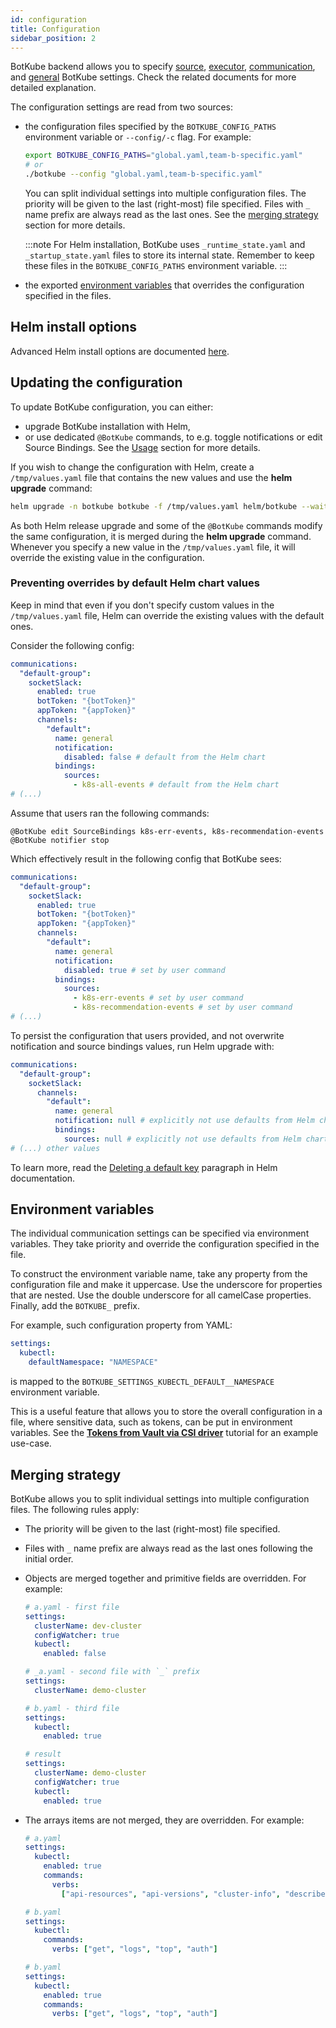 ```yaml
---
id: configuration
title: Configuration
sidebar_position: 2
---
```


BotKube backend allows you to specify [source](./source), [executor](./executor), [communication](./communication), and [general](./general) BotKube settings. Check the related documents for more detailed explanation.

The configuration settings are read from two sources:

- the configuration files specified by the `BOTKUBE_CONFIG_PATHS` environment variable or `--config/-c` flag. For example:

  ```bash
  export BOTKUBE_CONFIG_PATHS="global.yaml,team-b-specific.yaml"
  # or
  ./botkube --config "global.yaml,team-b-specific.yaml"
  ```

  You can split individual settings into multiple configuration files. The priority will be given to the last (right-most) file specified. Files with `_` name prefix are always read as the last ones. See the [merging strategy](#merging-strategy) section for more details.

  :::note
  For Helm installation, BotKube uses `_runtime_state.yaml` and `_startup_state.yaml` files to store its internal state. Remember to keep these files in the `BOTKUBE_CONFIG_PATHS` environment variable.
  :::

- the exported [environment variables](#environment-variables) that overrides the configuration specified in the files.

## Helm install options

Advanced Helm install options are documented [here](helm-chart-parameters).

## Updating the configuration

To update BotKube configuration, you can either:

- upgrade BotKube installation with Helm,
- or use dedicated `@BotKube` commands, to e.g. toggle notifications or edit Source Bindings. See the [Usage](../usage/index.md) section for more details.

If you wish to change the configuration with Helm, create a `/tmp/values.yaml` file that contains the new values and use the **helm upgrade** command:

```bash
helm upgrade -n botkube botkube -f /tmp/values.yaml helm/botkube --wait
```

As both Helm release upgrade and some of the `@BotKube` commands modify the same configuration, it is merged during the **helm upgrade** command.
Whenever you specify a new value in the `/tmp/values.yaml` file, it will override the existing value in the configuration.

### Preventing overrides by default Helm chart values

Keep in mind that even if you don't specify custom values in the `/tmp/values.yaml` file, Helm can override the existing values with the default ones.

Consider the following config:

```yaml
communications:
  "default-group":
    socketSlack:
      enabled: true
      botToken: "{botToken}"
      appToken: "{appToken}"
      channels:
        "default":
          name: general
          notification:
            disabled: false # default from the Helm chart
          bindings:
            sources:
              - k8s-all-events # default from the Helm chart
# (...)
```

Assume that users ran the following commands:

```
@BotKube edit SourceBindings k8s-err-events, k8s-recommendation-events
@BotKube notifier stop
```

Which effectively result in the following config that BotKube sees:

```yaml
communications:
  "default-group":
    socketSlack:
      enabled: true
      botToken: "{botToken}"
      appToken: "{appToken}"
      channels:
        "default":
          name: general
          notification:
            disabled: true # set by user command
          bindings:
            sources:
              - k8s-err-events # set by user command
              - k8s-recommendation-events # set by user command
# (...)
```

To persist the configuration that users provided, and not overwrite notification and source bindings values, run Helm upgrade with:

```yaml
communications:
  "default-group":
    socketSlack:
      channels:
        "default":
          name: general
          notification: null # explicitly not use defaults from Helm chart
          bindings:
            sources: null # explicitly not use defaults from Helm chart
# (...) other values
```

To learn more, read the [Deleting a default key](https://helm.sh/docs/chart_template_guide/values_files/#deleting-a-default-key) paragraph in Helm documentation.

## Environment variables

The individual communication settings can be specified via environment variables. They take priority and override the configuration specified in the file.

To construct the environment variable name, take any property from the configuration file and make it uppercase. Use the underscore for properties that are nested. Use the double underscore for all camelCase properties. Finally, add the `BOTKUBE_` prefix.

For example, such configuration property from YAML:

```yaml
settings:
  kubectl:
    defaultNamespace: "NAMESPACE"
```

is mapped to the `BOTKUBE_SETTINGS_KUBECTL_DEFAULT__NAMESPACE` environment variable.

This is a useful feature that allows you to store the overall configuration in a file, where sensitive data, such as tokens, can be put in environment variables. See the [**Tokens from Vault via CSI driver**](./communication/vault-csi/) tutorial for an example use-case.

## Merging strategy

BotKube allows you to split individual settings into multiple configuration files. The following rules apply:

- The priority will be given to the last (right-most) file specified.
- Files with `_` name prefix are always read as the last ones following the initial order.
- Objects are merged together and primitive fields are overridden. For example:

  ```yaml
  # a.yaml - first file
  settings:
    clusterName: dev-cluster
    configWatcher: true
    kubectl:
      enabled: false
  ```

  ```yaml
  # _a.yaml - second file with `_` prefix
  settings:
    clusterName: demo-cluster
  ```

  ```yaml
  # b.yaml - third file
  settings:
    kubectl:
      enabled: true
  ```

  ```yaml
  # result
  settings:
    clusterName: demo-cluster
    configWatcher: true
    kubectl:
      enabled: true
  ```

- The arrays items are not merged, they are overridden. For example:

  ```yaml
  # a.yaml
  settings:
    kubectl:
      enabled: true
      commands:
        verbs:
          ["api-resources", "api-versions", "cluster-info", "describe", "diff", "explain", "get", "logs", "top", "auth"]
  ```

  ```yaml
  # b.yaml
  settings:
    kubectl:
      commands:
        verbs: ["get", "logs", "top", "auth"]
  ```

  ```yaml
  # b.yaml
  settings:
    kubectl:
      enabled: true
      commands:
        verbs: ["get", "logs", "top", "auth"]
  ```
